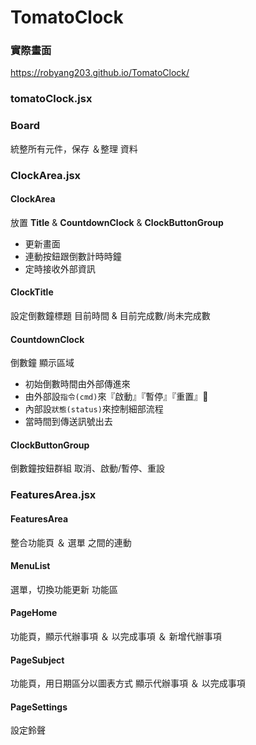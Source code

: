 # TomatoClock
### 實際畫面
https://robyang203.github.io/TomatoClock/

### tomatoClock.jsx
### Board
統整所有元件，保存 ＆整理 資料

### ClockArea.jsx
#### ClockArea
放置 **Title** & **CountdownClock** & **ClockButtonGroup**
* 更新畫面 
* 連動按鈕跟倒數計時時鐘
* 定時接收外部資訊

#### ClockTitle
設定倒數鐘標題 目前時間 & 目前完成數/尚未完成數
#### CountdownClock
倒數鐘 顯示區域
* 初始倒數時間由外部傳進來
* 由外部設`指令(cmd)`來『啟動』『暫停』『重置』
* 內部設`狀態(status)`來控制細部流程
* 當時間到傳送訊號出去

#### ClockButtonGroup
倒數鐘按鈕群組 取消、啟動/暫停、重設

### FeaturesArea.jsx
#### FeaturesArea
整合功能頁 ＆ 選單 之間的連動
#### MenuList
選單，切換功能更新 功能區
#### PageHome
功能頁，顯示代辦事項 ＆ 以完成事項 ＆ 新增代辦事項
#### PageSubject
功能頁，用日期區分以圖表方式 顯示代辦事項 ＆ 以完成事項 

#### PageSettings
設定鈴聲